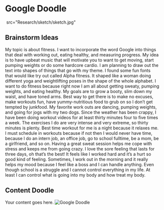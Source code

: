# Google Doodle
<img> src="Research/sketch/sketch.jpg" </img>

## Brainstorm Ideas

<p>  My topic is about fitness. I want to incorporate the word Google into things that deal with           working out, eating healthy, and measuring progress. My idea is to have upbeat music that will         motivate you to want to get moving, start pumping weights or do some hardcore cardio. I am planning     to draw out the text into shapes of things that go with my theme. I found some fun fonts that would     like try out called Alpha fitness. It shaped like a woman doing different yoga and weightlifting       poses in the shape of the whole alphabet. 
	I want to do fitness because right now I am all about getting sweaty, pumping weights, and eating healthy. My goals are to grow a booty, slim down my waist, and have toned arms. Best way to get there is to make no excuses, make workouts fun, have yummy-nutritious food to grub on so I don’t get tempted by junkfood.
	My favorite work outs are dancing, pumping weights, and going for jogs with my two dogs. Since the weather has been crappy, I have been doing workout videos for at least thirty minutes four to five times a week. The exercises I do are very intense and very extreme, so thirty minutes is plenty. Best time workout for me is a night because it relaxes me. I must schedule in workouts because if not then I would never have time, because I do an intern job, an office job, go to school fulltime, be a mom, be a girlfriend, and so on.  Having a great sweat session helps me cope with stress and keeps me from going crazy. I love the sore feeling that lasts for three days, oh that’s the best! It feels like I worked hard and it’s a hurt so good kind of feeling. Sometimes, I work out in the morning and it really helps my mood because I feel like a boss and I can handle anything. Even though school is a struggle and I cannot control everything in my life. At least I can control what is going into my body and how treat my body. </p>
	
	 
	



## Content Doodle

Your content goes here. 
![Google Doodle](https://www.google.com/logos/2012/d4g_poland12-hp.jpg)
